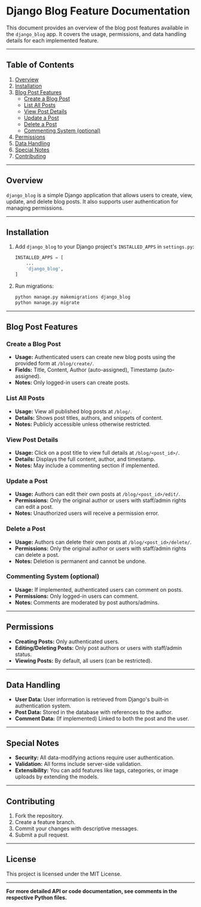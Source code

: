 # Django Blog Feature Documentation

This document provides an overview of the blog post features available in the `django_blog` app. It covers the usage, permissions, and data handling details for each implemented feature.

---

## Table of Contents

1. [Overview](#overview)
2. [Installation](#installation)
3. [Blog Post Features](#blog-post-features)
    - [Create a Blog Post](#create-a-blog-post)
    - [List All Posts](#list-all-posts)
    - [View Post Details](#view-post-details)
    - [Update a Post](#update-a-post)
    - [Delete a Post](#delete-a-post)
    - [Commenting System (optional)](#commenting-system-optional)
4. [Permissions](#permissions)
5. [Data Handling](#data-handling)
6. [Special Notes](#special-notes)
7. [Contributing](#contributing)

---

## Overview

`django_blog` is a simple Django application that allows users to create, view, update, and delete blog posts. It also supports user authentication for managing permissions.

---

## Installation

1. Add `django_blog` to your Django project's `INSTALLED_APPS` in `settings.py`:

    ```python
    INSTALLED_APPS = [
        ...
        'django_blog',
    ]
    ```

2. Run migrations:

    ```bash
    python manage.py makemigrations django_blog
    python manage.py migrate
    ```

---

## Blog Post Features

### Create a Blog Post

- **Usage:** Authenticated users can create new blog posts using the provided form at `/blog/create/`.
- **Fields:** Title, Content, Author (auto-assigned), Timestamp (auto-assigned).
- **Notes:** Only logged-in users can create posts.

### List All Posts

- **Usage:** View all published blog posts at `/blog/`.
- **Details:** Shows post titles, authors, and snippets of content.
- **Notes:** Publicly accessible unless otherwise restricted.

### View Post Details

- **Usage:** Click on a post title to view full details at `/blog/<post_id>/`.
- **Details:** Displays the full content, author, and timestamp.
- **Notes:** May include a commenting section if implemented.

### Update a Post

- **Usage:** Authors can edit their own posts at `/blog/<post_id>/edit/`.
- **Permissions:** Only the original author or users with staff/admin rights can edit a post.
- **Notes:** Unauthorized users will receive a permission error.

### Delete a Post

- **Usage:** Authors can delete their own posts at `/blog/<post_id>/delete/`.
- **Permissions:** Only the original author or users with staff/admin rights can delete a post.
- **Notes:** Deletion is permanent and cannot be undone.

### Commenting System (optional)

- **Usage:** If implemented, authenticated users can comment on posts.
- **Permissions:** Only logged-in users can comment.
- **Notes:** Comments are moderated by post authors/admins.

---

## Permissions

- **Creating Posts:** Only authenticated users.
- **Editing/Deleting Posts:** Only post authors or users with staff/admin status.
- **Viewing Posts:** By default, all users (can be restricted).

---

## Data Handling

- **User Data:** User information is retrieved from Django's built-in authentication system.
- **Post Data:** Stored in the database with references to the author.
- **Comment Data:** (If implemented) Linked to both the post and the user.

---

## Special Notes

- **Security:** All data-modifying actions require user authentication.
- **Validation:** All forms include server-side validation.
- **Extensibility:** You can add features like tags, categories, or image uploads by extending the models.

---

## Contributing

1. Fork the repository.
2. Create a feature branch.
3. Commit your changes with descriptive messages.
4. Submit a pull request.

---

## License

This project is licensed under the MIT License.

---

**For more detailed API or code documentation, see comments in the respective Python files.**